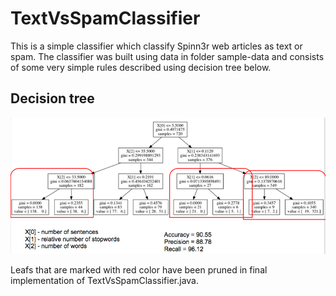 # TextVsSpamClassifier

This is a simple classifier which classify Spinn3r web articles as text or spam. The classifier was built using data in folder sample-data and consists of some very simple rules described using decision tree below.

## Decision tree 

![alt text](sample-data/TextVsSpamDecisionTree.png "Classifier decision tree image.")

Leafs that are marked with red color have been pruned in final implementation of TextVsSpamClassifier.java. 

